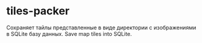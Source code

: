 # tiles-packer

Сохраняет тайлы представленные в виде директории с изображениями в SQLite базу данных.
Save map tiles into SQLite.
